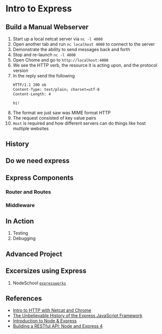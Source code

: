 # Intro to Express

## Build a Manual Webserver

1. Start up a local netcat server via `nc -l 4000`
1. Open another tab and run `nc localhost 4000` to connect to the server
1. Demonstrate the ability to send messages back and forth
1. Stop and re-launch `nc -l 4000`
1. Open Chome and go to `http://localhost:4000`
1. We see the HTTP verb, the resource it is acting upon, and the protocol version
1. In the reply send the following
    ```txt
    HTTP/1.1 200 ok
    Content-Type: text/plain; charset=utf-8
    Content-Length: 4

    hi!
    ```
1. The format we just saw was MIME format HTTP
1. The request consisted of key value pairs
1. `Host` is required and how different servers  can do things like host multiple websites

## History

## Do we need express

## Express Components

### Router and Routes

### Middleware

## In Action

1. Testing
1. Debugging

## Advanced Project

## Excersizes using Express

1. NodeSchool [`expressworks`](https://github.com/azat-co/expressworks)

## References

- [Intro to HTTP with Netcat and Chrome](https://coolaj86.com/articles/intro-to-http-with-netcat-node-connect.html)
- [The Unbelievable History of the Express JavaScript Framework](https://thefullstack.xyz/history-express-javascript-framework/)
- [Introduction to Node & Express](https://medium.com/javascript-scene/introduction-to-node-express-90c431f9e6fd)
- [Building a RESTful API: Node and Express 4](https://scotch.io/tutorials/build-a-restful-api-using-node-and-express-4)
